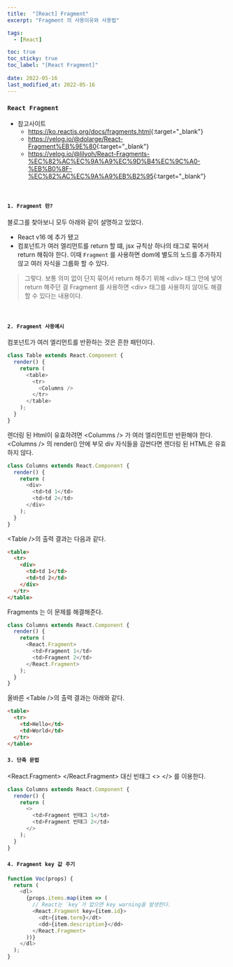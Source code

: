 ```yaml
---
title:  "[React] Fragment"
excerpt: "Fragment 의 사용이유와 사용법"

tags:
  - [React]

toc: true
toc_sticky: true
toc_label: "[React Fragment]"
 
date: 2022-05-16
last_modified_at: 2022-05-16
---
```


### ``React Fragment``

- 참고사이트
  - <https://ko.reactjs.org/docs/fragments.html>{:target="_blank"}
  - <https://velog.io/@dolarge/React-Fragment%EB%9E%80>{:target="_blank"}
  - <https://velog.io/@lilyoh/React-Fragments-%EC%82%AC%EC%9A%A9%EC%9D%B4%EC%9C%A0-%EB%B0%8F-%EC%82%AC%EC%9A%A9%EB%B2%95>{:target="_blank"}

<br>

#### `1. Fragment 란?`

블로그를 찾아보니 모두 아래와 같이 설명하고 있었다.

- React v16 에 추가 됐고
- 컴포넌트가 여러 엘리먼트를 return 할 떄, jsx 규칙상 하나의 태그로 묶어서 return 해줘야 한다. 이때 `Fragment` 를 사용하면 dom에 별도의 노드를 추가하지 않고 여러 자식을 그룹화 할 수 있다.

> 그렇다. 보통 의미 없이 단지 묶어서 return 해주기 위해 \<div> 태그 안에 넣어 return 해주던 걸 Fragment 를 사용하면 \<div> 태그를 사용하지 않아도 해결 할 수 있다는 내용이다.

<br>


#### `2. Fragment 사용예시`

컴포넌트가 여러 엘리먼트를 반환하는 것은 흔한 패턴이다.

```js
class Table extends React.Component {
  render() {
    return (
      <table>
        <tr>
          <Columns />
        </tr>
      </table>
    );
  }
}
```

렌더링 된 Html이 유효하려면 \<Columms /> 가 여러 <td> 엘리먼트만 반환해야 한다. <br>
\<Columns /> 의 render() 안에 부모 div 자식들을 감싼다면 렌더링 된 HTML은 유효하지 않다.

```js
class Columns extends React.Component {
  render() {
    return (
      <div>
        <td>td 1</td>
        <td>td 2</td>
      </div>
    );
  }
}
```


\<Table />의 출력 결과는 다음과 같다.

```html
<table>
  <tr>
    <div>
      <td>td 1</td>
      <td>td 2</td>
    </div>
  </tr>
</table>
```



Fragments 는 이 문제를 해결해준다.


```js
class Columns extends React.Component {
  render() {
    return (
      <React.Fragment>
        <td>Fragment 1</td>
        <td>Fragment 2</td>
      </React.Fragment>
    );
  }
}
```

올바른 \<Table />의 출력 결과는 아래와 같다.

```html
<table>
  <tr>
    <td>Hello</td>
    <td>World</td>
  </tr>
</table>
```


#### `3. 단축 문법`

\<React.Fragment> \</React.Fragment> 대신 빈태그 <> </> 를 이용한다.

```js
class Columns extends React.Component {
  render() {
    return (
      <>
        <td>Fragment 빈태그 1</td>
        <td>Fragment 빈태그 2</td>
      </>
    );
  }
}
```

#### `4. Fragment key 값 주기`

```js
function Voc(props) {
  return (
    <dl>
      {props.items.map(item => (
        // React는 `key`가 없으면 key warning을 발생한다.
        <React.Fragment key={item.id}>
          <dt>{item.term}</dt>
          <dd>{item.description}</dd>
        </React.Fragment>
      ))}
    </dl>
  );
}
```